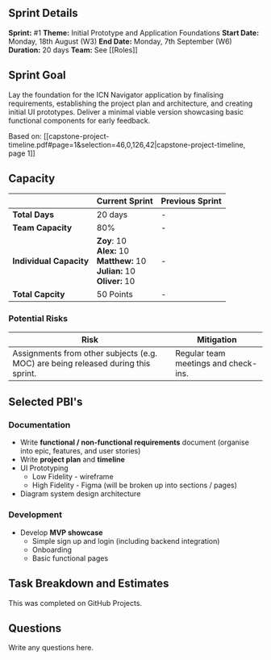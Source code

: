 ## Sprint Details

**Sprint:** #1
**Theme:** Initial Prototype and Application Foundations
**Start Date:** Monday, 18th August (W3)
**End Date:** Monday, 7th September (W6)
**Duration:** 20 days
**Team:** See [[Roles]]

## Sprint Goal

Lay the foundation for the ICN Navigator application by finalising requirements, establishing the project plan and architecture, and creating initial UI prototypes. Deliver a minimal viable version showcasing basic functional components for early feedback.

Based on: [[capstone-project-timeline.pdf#page=1&selection=46,0,126,42|capstone-project-timeline, page 1]]
## Capacity 

|                         | **Current Sprint**                                                                 | **Previous Sprint** |
| ----------------------- | ---------------------------------------------------------------------------------- | ------------------- |
| **Total Days**          | 20 days                                                                            | -                   |
| **Team Capacity**       | 80%                                                                                | -                   |
| **Individual Capacity** | **Zoy**: 10<br>**Alex:** 10<br>**Matthew:** 10<br>**Julian:** 10<br>**Oliver:** 10 | -                   |
| **Total Capcity**       | 50 Points                                                                          | -                   |
### Potential Risks

| Risk                                                                              | Mitigation                           |
| --------------------------------------------------------------------------------- | ------------------------------------ |
| Assignments from other subjects (e.g. MOC) are being released during this sprint. | Regular team meetings and check-ins. |

## Selected PBI's
### Documentation

* Write **functional / non-functional requirements** document (organise into epic, features, and user stories)
* Write **project plan** and **timeline**
* UI Prototyping
	* Low Fidelity - wireframe 
	* High Fidelity - Figma (will be broken up into sections / pages)
* Diagram system design architecture 
### Development

* Develop **MVP showcase**
	* Simple sign up and login (including backend integration)
	* Onboarding
	* Basic functional pages

## Task Breakdown and Estimates

This was completed on GitHub Projects. 

## Questions

Write any questions here. 
